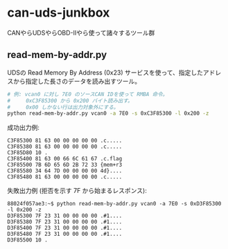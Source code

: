 # can-uds-junkbox

CANやらUDSやらOBD-IIやら使って諸々するツール群

## read-mem-by-addr.py

UDSの Read Memory By Address (0x23) サービスを使って、指定したアドレスから指定した長さのデータを読み出すツール。

```bash
# 例: vcan0 に対し 7E0 のソースCAN IDを使って RMBA 命令。
#     0xC3F85300 から 0x200 バイト読み出す。
#     0x00 しかない行は出力対象外にする。
python read-mem-by-addr.py vcan0 -a 7E0 -s 0xC3F85300 -l 0x200 -z
```

成功出力例:

```text
C3F85300 81 63 00 00 00 00 00 .c.....
C3F85380 81 63 00 00 00 00 00 .c.....
C3F85D80 10 .
C3F85400 81 63 00 66 6C 61 67 .c.flag
C3F85500 7B 6D 65 6D 2B 72 33 {mem+r3
C3F85580 34 64 7D 00 00 00 00 4d}....
C3F85480 81 63 00 00 00 00 00 .c.....
```

失敗出力例 (拒否を示す 7F から始まるレスポンス):

```text
88024f057ae3:~$ python read-mem-by-addr.py vcan0 -a 7E0 -s 0xD3F85300 -l 0x200 -z
D3F85300 7F 23 31 00 00 00 00 .#1....
D3F85380 7F 23 31 00 00 00 00 .#1....
D3F85400 7F 23 31 00 00 00 00 .#1....
D3F85480 7F 23 31 00 00 00 00 .#1....
D3F85500 10 .
```
